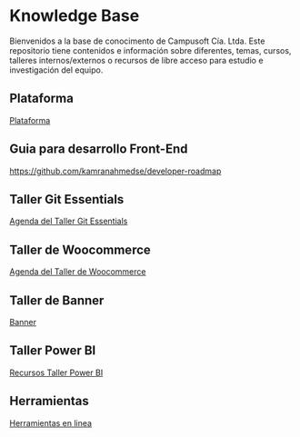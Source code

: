 # Knowledge Base
Bienvenidos a la base de conocimento de Campusoft Cía. Ltda.
Este repositorio tiene contenidos e información sobre diferentes, temas, cursos, talleres internos/externos o recursos de libre acceso para estudio e investigación del equipo.


## Plataforma
[Plataforma](platform_campusoft/index.md)


## Guia para desarrollo Front-End

https://github.com/kamranahmedse/developer-roadmap


## Taller Git Essentials
[Agenda del Taller Git Essentials](taller_git_essentials/taller_git_essentials.md)

## Taller de Woocommerce
[Agenda del Taller de Woocommerce](taller_woocommerce/taller_woocommerce.md)

## Taller de Banner
[Banner](banner/banner.md)

## Taller Power BI
[Recursos Taller Power BI](taller_powerbi/taller_powerbi.md)


## Herramientas
[Herramientas en linea](tool/tool_live.md)
